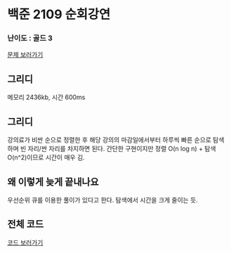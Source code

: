 
# 백준 2109 순회강연
 

### 난이도 : 골드 3

[문제 보러가기](https://www.acmicpc.net/problem/2109)
  

## 그리디
메모리 2436kb, 시간 600ms

## 그리디 
강의료가 비싼 순으로 정렬한 후 해당 강의의 마감일에서부터 하루씩 빠른 순으로 탐색하며 빈 자리/싼 자리를 차지하면 된다.
간단한 구현이지만 정렬 O(n log n) + 탐색O(n^2)이므로 시간이 매우 김.

## 왜 이렇게 늦게 끝내나요
우선순위 큐를 이용한 풀이가 있다고 한다.
탐색에서 시간을 크게 줄이는 듯.


## 전체 코드
[코드 보러가기](./boj2109.cpp)
